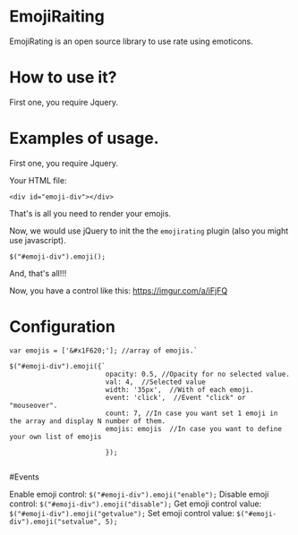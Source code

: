 # EmojiRaiting
EmojiRating is an open source library to use rate using emoticons.

# How to use it?
First one, you require Jquery.

# Examples of usage.
First one, you require Jquery.

Your HTML file:

`<div id="emoji-div"></div>`

That's is all you need to render your emojis.

Now, we would use jQuery to init the the `emojirating` plugin (also you might use javascript).

`
$("#emoji-div").emoji();
`

And, that's all!!!

Now, you have a control like this:
https://imgur.com/a/iFjFQ

# Configuration

```
var emojis = ['&#x1F620;']; //array of emojis.`

$("#emoji-div").emoji({`
                        opacity: 0.5, //Opacity for no selected value.
                        val: 4,  //Selected value
                        width: '35px',  //With of each emoji.
                        event: 'click',  //Event "click" or "mouseover".
                        count: 7, //In case you want set 1 emoji in the array and display N number of them.
                        emojis: emojis  //In case you want to define your own list of emojis
                        
                        });
                        
```

#Events

Enable emoji control: `$("#emoji-div").emoji("enable");`
Disable emoji control: `$("#emoji-div").emoji("disable");`
Get emoji control value: `$("#emoji-div").emoji("getvalue");`
Set emoji control value: `$("#emoji-div").emoji("setvalue", 5);`
